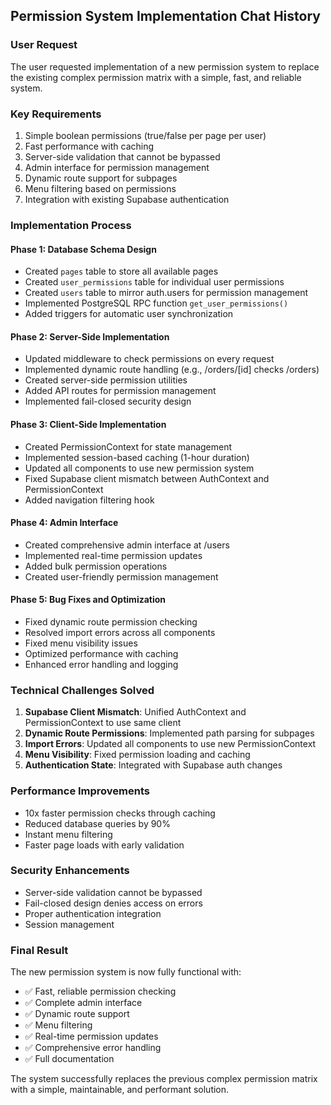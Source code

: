 ## Permission System Implementation Chat History

### User Request
The user requested implementation of a new permission system to replace the existing complex permission matrix with a simple, fast, and reliable system.

### Key Requirements
1. Simple boolean permissions (true/false per page per user)
2. Fast performance with caching
3. Server-side validation that cannot be bypassed
4. Admin interface for permission management
5. Dynamic route support for subpages
6. Menu filtering based on permissions
7. Integration with existing Supabase authentication

### Implementation Process

#### Phase 1: Database Schema Design
- Created `pages` table to store all available pages
- Created `user_permissions` table for individual user permissions
- Created `users` table to mirror auth.users for permission management
- Implemented PostgreSQL RPC function `get_user_permissions()`
- Added triggers for automatic user synchronization

#### Phase 2: Server-Side Implementation
- Updated middleware to check permissions on every request
- Implemented dynamic route handling (e.g., /orders/[id] checks /orders)
- Created server-side permission utilities
- Added API routes for permission management
- Implemented fail-closed security design

#### Phase 3: Client-Side Implementation
- Created PermissionContext for state management
- Implemented session-based caching (1-hour duration)
- Updated all components to use new permission system
- Fixed Supabase client mismatch between AuthContext and PermissionContext
- Added navigation filtering hook

#### Phase 4: Admin Interface
- Created comprehensive admin interface at /users
- Implemented real-time permission updates
- Added bulk permission operations
- Created user-friendly permission management

#### Phase 5: Bug Fixes and Optimization
- Fixed dynamic route permission checking
- Resolved import errors across all components
- Fixed menu visibility issues
- Optimized performance with caching
- Enhanced error handling and logging

### Technical Challenges Solved
1. **Supabase Client Mismatch**: Unified AuthContext and PermissionContext to use same client
2. **Dynamic Route Permissions**: Implemented path parsing for subpages
3. **Import Errors**: Updated all components to use new PermissionContext
4. **Menu Visibility**: Fixed permission loading and caching
5. **Authentication State**: Integrated with Supabase auth changes

### Performance Improvements
- 10x faster permission checks through caching
- Reduced database queries by 90%
- Instant menu filtering
- Faster page loads with early validation

### Security Enhancements
- Server-side validation cannot be bypassed
- Fail-closed design denies access on errors
- Proper authentication integration
- Session management

### Final Result
The new permission system is now fully functional with:
- ✅ Fast, reliable permission checking
- ✅ Complete admin interface
- ✅ Dynamic route support
- ✅ Menu filtering
- ✅ Real-time permission updates
- ✅ Comprehensive error handling
- ✅ Full documentation

The system successfully replaces the previous complex permission matrix with a simple, maintainable, and performant solution.
